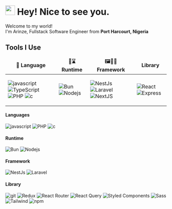 <h1><img src="https://emojis.slackmojis.com/emojis/images/1531849430/4246/blob-sunglasses.gif?1531849430" width="30"/> Hey! Nice to see you.</h1>

<p>Welcome to my world! </br> I'm Arinze, Fullstack Software Engineer from <b>Port Harcourt, Nigeria</b></p>

<h2>Tools I Use</h2>

<table border:none;>
  <thead align="center">
    <tr border: none;>
      <td><b>📝 Language</b></td>
      <td><b>🏃⌛️ Runtime</b></td>
      <td><b>🖼️🚶‍♀️ Framework</b></td>
      <td><b>Library</b></td>
      <!-- <td><b>DB</b></td> -->
    </tr>
  </thead>
  <tbody>
    <tr>
      <td>
        <p>
          <img alt="javascript" src="https://img.shields.io/badge/-JavaScript-F05032?style=flat-square&logo=javascript&logoColor=white" />
          <img alt="TypeScript" src="https://img.shields.io/badge/-TypeScript-007ACC?style=flat-square&logo=typescript&logoColor=white" />
          <img alt="PHP" src="https://img.shields.io/badge/-PHP-F05032?style=flat-square&logo=php&logoColor=white" />
          <img alt="c" src="https://img.shields.io/badge/-C-F05032?style=flat-square&logo=c&logoColor=white" />
        </p>
      </td>
      <td>
        <p>
          <img alt="Bun" src="https://img.shields.io/badge/-Bun-007ACC?style=flat-square&logo=bun&logoColor=white" />
          <img alt="Nodejs" src="https://img.shields.io/badge/-Nodejs-43853d?style=flat-square&logo=Node.js&logoColor=white" />
        </p>
      </td>
      <td>
        <p>
          <img alt="NestJs" src="https://img.shields.io/badge/-NestJs-ea2845?style=flat-square&logo=nestjs&logoColor=white" />
          <img alt="Laravel" src="https://img.shields.io/badge/-Laravel-ea2845?style=flat-square&logo=laravel&logoColor=white" />
           <img alt="NextJS" src="https://img.shields.io/badge/-NextJS-45b8d8?style=flat-square&logo=next.js&logoColor=white" />
      </p>
      </td>
      <td>
        <p>
            <img alt="React" src="https://img.shields.io/badge/-React-45b8d8?style=flat-square&logo=react&logoColor=white" />
            <img alt="Express" src="https://img.shields.io/badge/-Express-ea2845?style=flat-square&logo=express&logoColor=white" />
        </p>
    </td>
    <!-- <td>
        <p>
            <img alt="MongoDB" src="https://img.shields.io/badge/-MongoDB-13aa52?style=flat-square&logo=mongodb&logoColor=white" />
  <img alt="PostgreSQL" src="https://img.shields.io/badge/-PostgreSQL-13aa52?style=flat-square&logo=postgresql&logoColor=white" />
        </p>
    </td> -->
    </tr>
  </tbody>
</table>

<h4>Languages</h4>
<p>
  <img alt="javascript" src="https://img.shields.io/badge/-JavaScript-F05032?style=flat-square&logo=javascript&logoColor=white" />
  <img alt="PHP" src="https://img.shields.io/badge/-PHP-F05032?style=flat-square&logo=php&logoColor=white" />
  <img alt="c" src="https://img.shields.io/badge/-C-F05032?style=flat-square&logo=c&logoColor=white" />
</p>
<h4>Runtime</h4>
<p>
  <img alt="Bun" src="https://img.shields.io/badge/-Bun-007ACC?style=flat-square&logo=bun&logoColor=white" />
  <img alt="Nodejs" src="https://img.shields.io/badge/-Nodejs-43853d?style=flat-square&logo=Node.js&logoColor=white" />
</p>
<h4>Framework</h4>
<p>
  <img alt="NestJs" src="https://img.shields.io/badge/-NestJs-ea2845?style=flat-square&logo=nestjs&logoColor=white" />
  <img alt="Laravel" src="https://img.shields.io/badge/-Laravel-ea2845?style=flat-square&logo=laravel&logoColor=white" />
</p>
<h4>Library</h4>
<p>
  <img alt="git" src="https://img.shields.io/badge/-Git-F05032?style=flat-square&logo=git&logoColor=white" />
  <!-- <img alt="Bun" src="https://img.shields.io/badge/-Bun-007ACC?style=flat-square&logo=bun&logoColor=white" />
  <img alt="Nodejs" src="https://img.shields.io/badge/-Nodejs-43853d?style=flat-square&logo=Node.js&logoColor=white" /> -->
  <!-- <img alt="NestJs" src="https://img.shields.io/badge/-NestJs-ea2845?style=flat-square&logo=nestjs&logoColor=white" /> -->
  
  
  
 
  <img alt="Redux" src="https://img.shields.io/badge/-Redux-764ABC?style=flat-square&logo=redux&logoColor=white" />
  <img alt="React Router" src="https://img.shields.io/badge/-React Router-764ABC?style=flat-square&logo=reactrouter&logoColor=white" />
  <img alt="React Query" src="https://img.shields.io/badge/-React Query-764ABC?style=flat-square&logo=reactquery&logoColor=white" />
  <img alt="Styled Components" src="https://img.shields.io/badge/-Styled_Components-db7092?style=flat-square&logo=styled-components&logoColor=white" />
  <img alt="Sass" src="https://img.shields.io/badge/-Sass-CC6699?style=flat-square&logo=sass&logoColor=white" />
  <img alt="Tailwind" src="https://img.shields.io/badge/-Tailwind CSS-CC6699?style=flat-square&logo=tailwindcss&logoColor=white" />
  <img alt="npm" src="https://img.shields.io/badge/-NPM-CB3837?style=flat-square&logo=npm&logoColor=white" />
  
</p>
